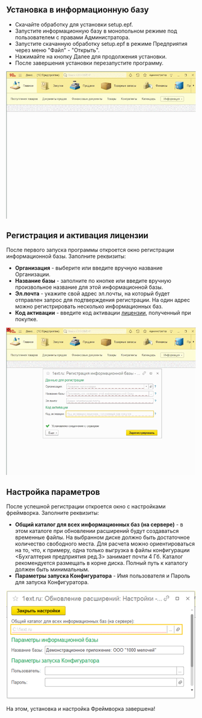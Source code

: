 ## Установка в информационную базу

- Скачайте обработку для установки setup.epf.
- Запустите информационную базу в монопольном режиме под пользователем с правами Администратора.
- Запустите скачанную обработку setup.epf в режиме Предприятия через меню "Файл" - "Открыть". 
- Нажимайте на кнопку Далее для продолжения установки.
- После завершения установки перезапустите программу.

![Screenshot](img/Установка.gif)

## Регистрация и активация лицензии

После первого запуска программы откроется окно регистрации информационной базы. Заполните реквизиты:

- **Организация**  - выберите или введите вручную название Организации.
- **Название базы** - заполните по кнопке или введите вручную произвольное название для этой информационной базы.
- **Эл.почта** - укажите свой адрес эл.почты, на который будет отправлен запрос для подтверждения регистрации. На один адрес можно регистрировать несколько информационных баз.
- **Код активации** - введите код активации [лицензии](3.%20%D0%9B%D0%B8%D1%86%D0%B5%D0%BD%D0%B7%D0%B8%D1%8F.md), полученный при покупке.

![Screenshot](img/Регистрация.gif)

## Настройка параметров

После успешной регистрации откроется окно с настройками фреймворка. Заполните реквизиты:

- **Общий каталог для всех информационных баз (на сервере)**  - в этом каталоге при обновлении расширений будут создаваться временные файлы. На выбранном диске должно быть достаточное количество свободного места. Для расчета можно ориентироваться на то, что, к примеру, одна только выгрузка в файлы конфигурации <Бухгалтерия предприятия ред.3> занимает почти 4 Гб. Каталог рекомендуется размещать в корне диска. Полный путь к каталогу должен быть минимальным. 
- **Параметры запуска Конфигуратора** - Имя пользователя и Пароль для запуска Конфигуратора.

![Screenshot](img/Параметры.png)

На этом, установка и настройка Фреймворка завершена!
